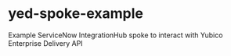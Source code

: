 # yed-spoke-example
Example ServiceNow IntegrationHub spoke to interact with Yubico Enterprise Delivery API
